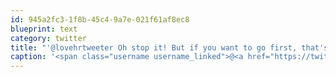 ```yaml
---
id: 945a2fc3-1f8b-45c4-9a7e-021f61af8ec8
blueprint: text
category: twitter
title: "'@lovehrtweeter Oh stop it! But if you want to go first, that's cool with me!"
caption: '<span class="username username_linked">@<a href="https://twitter.com/lovehrtweeter" title="Shawnee Love">lovehrtweeter</a></span> Oh stop it! But if you want to go first, that''s cool with me!'
---
```

